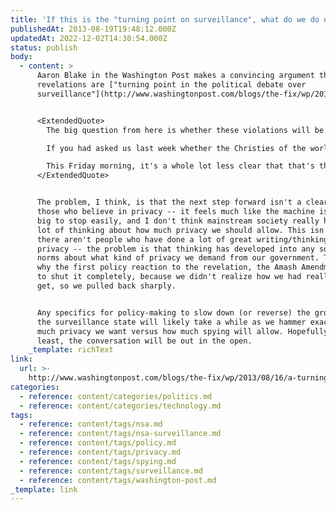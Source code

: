 ```yaml
---
title: 'If this is the "turning point on surveillance", what do we do next?'
publishedAt: 2013-08-19T19:48:12.000Z
updatedAt: 2022-12-02T14:30:54.000Z
status: publish
body:
  - content: >
      Aaron Blake in the Washington Post makes a convincing argument that the
      revelations are ["turning point in the political debate over
      surveillance"](http://www.washingtonpost.com/blogs/the-fix/wp/2013/08/16/a-turning-point-in-the-political-debate-over-surveillance/):


      <ExtendedQuote>
        The big question from here is whether these violations will be written off as minor mistakes in a vast and vital national security apparatus or as the smoking gun for an apparatus that routinely goes too far.

        If you had asked us last week whether the Christies of the world or the Pauls of the world had the upper hand in this debate, we would have said the Christies.

        This Friday morning, it's a whole lot less clear that that's the case.
      </ExtendedQuote>


      The problem, I think, is that the next step forward isn't a clear for
      those who believe in privacy -- it feels much like the machine is far too
      big to stop easily, and I don't think mainstream society really has done a
      lot of thinking about how much privacy we should allow. This isn't to say
      there aren't people who have done a lot of great writing/thinking around
      privacy -- the problem is that thinking has developed into any social
      norms about what kind of privacy we demand from our government. This is
      why the first policy reaction to the revelation, the Amash Amendment, was
      to shut it completely, because we didn't realize how we had really let it
      get, so we pulled back sharply.


      Any specifics for policy-making to slow down (or reverse) the growth of
      the surveillance state will likely take a while as we hammer exactly how
      much privacy we want versus how much spying will allow. Hopefully now, at
      least, the conversation will be out in the open.
    _template: richText
link:
  url: >-
    http://www.washingtonpost.com/blogs/the-fix/wp/2013/08/16/a-turning-point-in-the-political-debate-over-surveillance/
categories:
  - reference: content/categories/politics.md
  - reference: content/categories/technology.md
tags:
  - reference: content/tags/nsa.md
  - reference: content/tags/nsa-surveillance.md
  - reference: content/tags/policy.md
  - reference: content/tags/privacy.md
  - reference: content/tags/spying.md
  - reference: content/tags/surveillance.md
  - reference: content/tags/washington-post.md
_template: link
---
```



